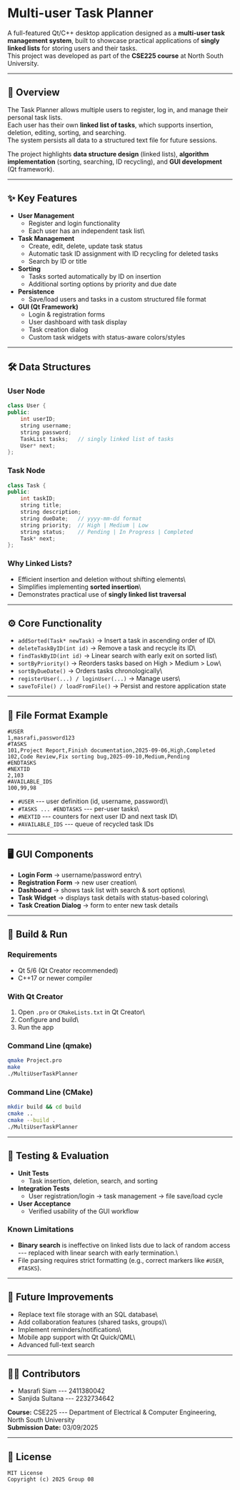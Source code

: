 # Multi-user Task Planner

A full-featured Qt/C++ desktop application designed as a **multi-user
task management system**, built to showcase practical applications of
**singly linked lists** for storing users and their tasks.\
This project was developed as part of the **CSE225 course** at North
South University.

------------------------------------------------------------------------

## 📖 Overview

The Task Planner allows multiple users to register, log in, and manage
their personal task lists.\
Each user has their own **linked list of tasks**, which supports
insertion, deletion, editing, sorting, and searching.\
The system persists all data to a structured text file for future
sessions.

The project highlights **data structure design** (linked lists),
**algorithm implementation** (sorting, searching, ID recycling), and
**GUI development** (Qt framework).

------------------------------------------------------------------------

## ✨ Key Features

-   **User Management**
    -   Register and login functionality
    -   Each user has an independent task list\
-   **Task Management**
    -   Create, edit, delete, update task status
    -   Automatic task ID assignment with ID recycling for deleted tasks
    -   Search by ID or title
-   **Sorting**
    -   Tasks sorted automatically by ID on insertion
    -   Additional sorting options by priority and due date
-   **Persistence**
    -   Save/load users and tasks in a custom structured file format
-   **GUI (Qt Framework)**
    -   Login & registration forms
    -   User dashboard with task display
    -   Task creation dialog
    -   Custom task widgets with status-aware colors/styles

------------------------------------------------------------------------

## 🛠️ Data Structures

### User Node

``` cpp
class User {
public:
    int userID;
    string username;
    string password;
    TaskList tasks;   // singly linked list of tasks
    User* next;
};
```

### Task Node

``` cpp
class Task {
public:
    int taskID;
    string title;
    string description;
    string dueDate;   // yyyy-mm-dd format
    string priority;  // High | Medium | Low
    string status;    // Pending | In Progress | Completed
    Task* next;
};
```

### Why Linked Lists?

-   Efficient insertion and deletion without shifting elements\
-   Simplifies implementing **sorted insertion**\
-   Demonstrates practical use of **singly linked list traversal**

------------------------------------------------------------------------

## ⚙️ Core Functionality

-   `addSorted(Task* newTask)` → Insert a task in ascending order of ID\
-   `deleteTaskByID(int id)` → Remove a task and recycle its ID\
-   `findTaskByID(int id)` → Linear search with early exit on sorted
    list\
-   `sortByPriority()` → Reorders tasks based on High \> Medium \> Low\
-   `sortByDueDate()` → Orders tasks chronologically\
-   `registerUser(...) / loginUser(...)` → Manage users\
-   `saveToFile() / loadFromFile()` → Persist and restore application
    state

------------------------------------------------------------------------

## 💾 File Format Example

    #USER
    1,masrafi,password123
    #TASKS
    101,Project Report,Finish documentation,2025-09-06,High,Completed
    102,Code Review,Fix sorting bug,2025-09-10,Medium,Pending
    #ENDTASKS
    #NEXTID
    2,103
    #AVAILABLE_IDS
    100,99,98

-   `#USER` --- user definition (id, username, password)\
-   `#TASKS ... #ENDTASKS` --- per-user tasks\
-   `#NEXTID` --- counters for next user ID and next task ID\
-   `#AVAILABLE_IDS` --- queue of recycled task IDs

------------------------------------------------------------------------

## 🖥️ GUI Components

-   **Login Form** → username/password entry\
-   **Registration Form** → new user creation\
-   **Dashboard** → shows task list with search & sort options\
-   **Task Widget** → displays task details with status-based coloring\
-   **Task Creation Dialog** → form to enter new task details

------------------------------------------------------------------------

## 🚀 Build & Run

### Requirements

-   Qt 5/6 (Qt Creator recommended)
-   C++17 or newer compiler

### With Qt Creator

1.  Open `.pro` or `CMakeLists.txt` in Qt Creator\
2.  Configure and build\
3.  Run the app

### Command Line (qmake)

``` bash
qmake Project.pro
make
./MultiUserTaskPlanner
```

### Command Line (CMake)

``` bash
mkdir build && cd build
cmake ..
cmake --build .
./MultiUserTaskPlanner
```

------------------------------------------------------------------------

## 🧪 Testing & Evaluation

-   **Unit Tests**
    -   Task insertion, deletion, search, and sorting
-   **Integration Tests**
    -   User registration/login → task management → file save/load cycle
-   **User Acceptance**
    -   Verified usability of the GUI workflow

### Known Limitations

-   **Binary search** is ineffective on linked lists due to lack of
    random access --- replaced with linear search with early
    termination.\
-   File parsing requires strict formatting (e.g., correct markers like
    `#USER`, `#TASKS`).

------------------------------------------------------------------------

## 🔮 Future Improvements

-   Replace text file storage with an SQL database\
-   Add collaboration features (shared tasks, groups)\
-   Implement reminders/notifications\
-   Mobile app support with Qt Quick/QML\
-   Advanced full-text search

------------------------------------------------------------------------

## 👩‍💻 Contributors

-   Masrafi Siam --- 2411380042
-   Sanjida Sultana --- 2232734642

**Course:** CSE225 --- Department of Electrical & Computer Engineering,
North South University\
**Submission Date:** 03/09/2025

------------------------------------------------------------------------

## 📜 License

    MIT License
    Copyright (c) 2025 Group 08
